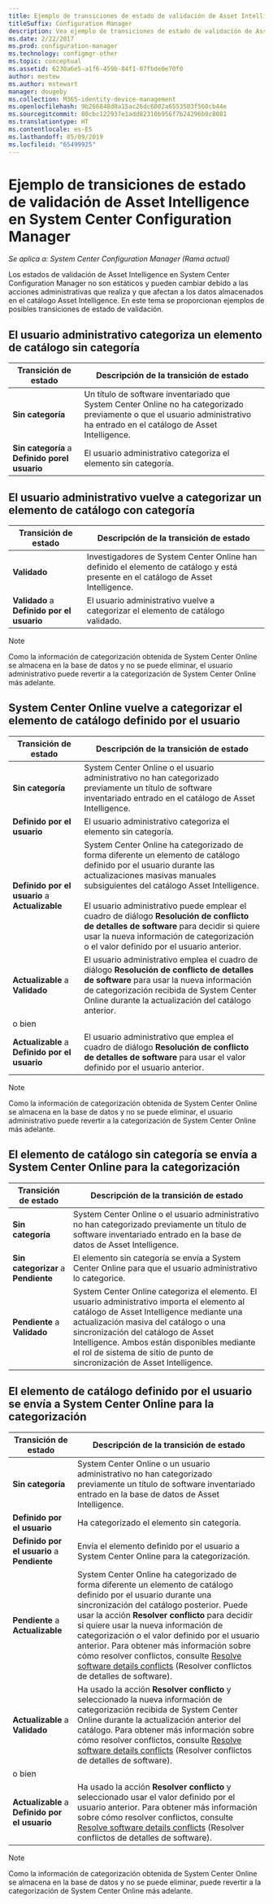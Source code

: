```yaml
---
title: Ejemplo de transiciones de estado de validación de Asset Intelligence
titleSuffix: Configuration Manager
description: Vea ejemplo de transiciones de estado de validación de Asset Intelligence en System Center Configuration Manager.
ms.date: 2/22/2017
ms.prod: configuration-manager
ms.technology: configmgr-other
ms.topic: conceptual
ms.assetid: 6230a6e5-a1f6-459b-84f1-07fbde0e70f0
author: mestew
ms.author: mstewart
manager: dougeby
ms.collection: M365-identity-device-management
ms.openlocfilehash: 9b266848d0a15ac26dc6002a6553583f560cb44e
ms.sourcegitcommit: 80cbc122937e1add82310b956f7b24296b9c8081
ms.translationtype: HT
ms.contentlocale: es-ES
ms.lasthandoff: 05/09/2019
ms.locfileid: "65499925"
---
```

# <a name="example-validation-state-transitions-for-asset-intelligence-in-system-center-configuration-manager"></a>Ejemplo de transiciones de estado de validación de Asset Intelligence en System Center Configuration Manager

*Se aplica a: System Center Configuration Manager (Rama actual)*

Los estados de validación de Asset Intelligence en System Center Configuration Manager no son estáticos y pueden cambiar debido a las acciones administrativas que realiza y que afectan a los datos almacenados en el catálogo Asset Intelligence. En este tema se proporcionan ejemplos de posibles transiciones de estado de validación.

##  <a name="BKMK_UncategorizedIsCategorized"></a> El usuario administrativo categoriza un elemento de catálogo sin categoría  

|**Transición de estado**|**Descripción de la transición de estado**|  
|--------------------------|--------------------------------------|  
|**Sin categoría**|Un título de software inventariado que System Center Online no ha categorizado previamente o que el usuario administrativo ha entrado en el catálogo de Asset Intelligence.|  
|**Sin categoría** a **Definido porel usuario**|El usuario administrativo categoriza el elemento sin categoría.|  

##  <a name="BKMK_CategorizedIsReCategorized"></a> El usuario administrativo vuelve a categorizar un elemento de catálogo con categoría  

|**Transición de estado**|**Descripción de la transición de estado**|  
|--------------------------|--------------------------------------|  
|**Validado**|Investigadores de System Center Online han definido el elemento de catálogo y está presente en el catálogo de Asset Intelligence.|  
|**Validado** a **Definido por el usuario**|El usuario administrativo vuelve a categorizar el elemento de catálogo validado.|  

> [!NOTE]  
>  Como la información de categorización obtenida de System Center Online se almacena en la base de datos y no se puede eliminar, el usuario administrativo puede revertir a la categorización de System Center Online más adelante.  

##  <a name="BKMK_UserDefinedIsRecategorized"></a> System Center Online vuelve a categorizar el elemento de catálogo definido por el usuario  

|**Transición de estado**|**Descripción de la transición de estado**|  
|--------------------------|--------------------------------------|  
|**Sin categoría**|System Center Online o el usuario administrativo no han categorizado previamente un título de software inventariado entrado en el catálogo de Asset Intelligence.|  
|**Definido por el usuario**|El usuario administrativo categoriza el elemento sin categoría.|  
|**Definido por el usuario** a **Actualizable**|System Center Online ha categorizado de forma diferente un elemento de catálogo definido por el usuario durante las actualizaciones masivas manuales subsiguientes del catálogo Asset Intelligence.<br /><br /> El usuario administrativo puede emplear el cuadro de diálogo **Resolución de conflicto de detalles de software** para decidir si quiere usar la nueva información de categorización o el valor definido por el usuario anterior.|  
|**Actualizable** a **Validado**|El usuario administrativo emplea el cuadro de diálogo **Resolución de conflicto de detalles de software** para usar la nueva información de categorización recibida de System Center Online durante la actualización del catálogo anterior.|  
|o bien||  
|**Actualizable** a **Definido por el usuario**|El usuario administrativo que emplea el cuadro de diálogo **Resolución de conflicto de detalles de software** para usar el valor definido por el usuario anterior.|  

> [!NOTE]  
>  Como la información de categorización obtenida de System Center Online se almacena en la base de datos y no se puede eliminar, el usuario administrativo puede revertir a la categorización de System Center Online más adelante.  

##  <a name="BKMK_UncategorizedIsSubmitted"></a> El elemento de catálogo sin categoría se envía a System Center Online para la categorización  

|**Transición de estado**|**Descripción de la transición de estado**|  
|--------------------------|--------------------------------------|  
|**Sin categoría**|System Center Online o el usuario administrativo no han categorizado previamente un título de software inventariado entrado en la base de datos de Asset Intelligence.|  
|**Sin categorizar** a **Pendiente**|El elemento sin categoría se envía a System Center Online para que el usuario administrativo lo categorice.|  
|**Pendiente** a **Validado**|System Center Online categoriza el elemento. El usuario administrativo importa el elemento al catálogo de Asset Intelligence mediante una actualización masiva del catálogo o una sincronización del catálogo de Asset Intelligence. Ambos están disponibles mediante el rol de sistema de sitio de punto de sincronización de Asset Intelligence.|  

##  <a name="BKMK_UserDefinedIsSubmitted"></a> El elemento de catálogo definido por el usuario se envía a System Center Online para la categorización  

|**Transición de estado**|**Descripción de la transición de estado**|  
|--------------------------|--------------------------------------|  
|**Sin categoría**|System Center Online o un usuario administrativo no han categorizado previamente un título de software inventariado entrado en la base de datos de Asset Intelligence.|  
|**Definido por el usuario**|Ha categorizado el elemento sin categoría.|  
|**Definido por el usuario** a **Pendiente**|Envía el elemento definido por el usuario a System Center Online para la categorización.|  
|**Pendiente** a **Actualizable**|System Center Online ha categorizado de forma diferente un elemento de catálogo definido por el usuario durante una sincronización del catálogo posterior. Puede usar la acción **Resolver conflicto** para decidir si quiere usar la nueva información de categorización o el valor definido por el usuario anterior. Para obtener más información sobre cómo resolver conflictos, consulte [Resolve software details conflicts](../../../../core/clients/manage/asset-intelligence/operations-for-asset-intelligence.md#BKMK_ResolveSoftwareDetails) (Resolver conflictos de detalles de software).|  
|**Actualizable** a **Validado**|Ha usado la acción **Resolver conflicto** y seleccionado la nueva información de categorización recibida de System Center Online durante la actualización anterior del catálogo. Para obtener más información sobre cómo resolver conflictos, consulte [Resolve software details conflicts](../../../../core/clients/manage/asset-intelligence/operations-for-asset-intelligence.md#BKMK_ResolveSoftwareDetails) (Resolver conflictos de detalles de software).|  
|o bien||  
|**Actualizable** a **Definido por el usuario**|Ha usado la acción **Resolver conflicto** y seleccionado usar el valor definido por el usuario anterior. Para obtener más información sobre cómo resolver conflictos, consulte [Resolve software details conflicts](../../../../core/clients/manage/asset-intelligence/operations-for-asset-intelligence.md#BKMK_ResolveSoftwareDetails) (Resolver conflictos de detalles de software).|  

> [!NOTE]  
>  Como la información de categorización obtenida de System Center Online se almacena en la base de datos y no se puede eliminar, puede revertir a la categorización de System Center Online más adelante.  
